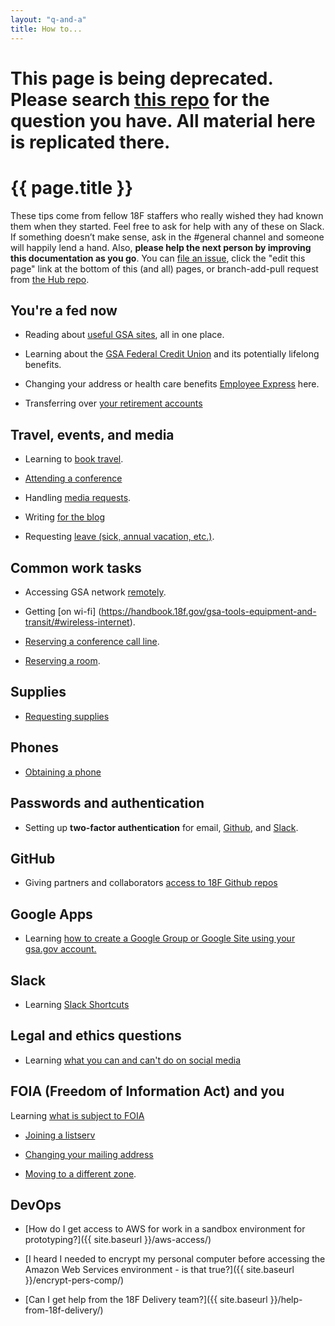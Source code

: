 ```yaml
---
layout: "q-and-a"
title: How to...
---
```


# This page is being deprecated. Please search [this repo](handbook.18f.gov) for the question you have. All material here is replicated there.

# {{ page.title }}

These tips come from fellow 18F staffers who really wished they had known them when they started. Feel free to ask for help with any of these on Slack. If something doesn’t make sense, ask in the #general channel and someone will happily lend a hand. Also, **please help the next person by improving this documentation as you go**. You can [file an issue](https://github.com/18F/hub/issues), click the "edit this page" link at the bottom of this (and all) pages, or branch-add-pull request from [the Hub repo](https://github.com/18F/hub).

## You're a fed now

* Reading about [useful GSA sites](https://handbook.18f.gov/gsa-tools-equipment-and-transit/#gsa-tools), all in one place.

* Learning about the [GSA Federal Credit Union](https://handbook.18f.gov/benefits/#credit-union) and its potentially lifelong benefits.

* Changing your address or health care benefits [Employee Express](https://handbook.18f.gov/gsa-tools-equipment-and-transit/#employee-express) here.

* Transferring over [your retirement accounts](https://handbook.18f.gov/benefits/#retirement)

## Travel, events, and media

* Learning to [book travel](https://handbook.18f.gov/travel-101).

* [Attending a conference](https://handbook.18f.gov/professional-development-and-training/#conferences)

* Handling [media requests](https://handbook.18f.gov/outreach/#press-and-other-inquiries).

* Writing [for the blog](https://handbook.18f.gov/outreach/#blog)

* Requesting [leave (sick, annual vacation, etc.)](https://handbook.18f.gov/benefits/#leave).


## Common work tasks

* Accessing GSA network [remotely](https://handbook.18f.gov/networks/#outside-of-gsa).

* Getting [on wi-fi] (https://handbook.18f.gov/gsa-tools-equipment-and-transit/#wireless-internet).

* [Reserving a conference call line](https://handbook.18f.gov/gsa-tools-equipment-and-transit/#meeting-space).

* [Reserving a room](https://handbook.18f.gov/gsa-tools-equipment-and-transit/#bookit).


## Supplies

* [Requesting supplies](https://handbook.18f.gov/gsa-tools-equipment-and-transit/#equipment)


## Phones

* [Obtaining a phone](https://handbook.18f.gov/equipment/#phone)

## Passwords and authentication

* Setting up **two-factor authentication** for email, [Github](https://handbook.18f.gov/tools/github/#rules), and [Slack](https://handbook.18f.gov/tools/slack/#rules).

## GitHub

* Giving partners and collaborators [access to 18F Github repos](https://handbook.18f.gov/tools/github/#how-do-i-give-collaborators-access-to-our-repositories)


## Google Apps

* Learning [how to create a Google Group or Google Site using your gsa.gov account.](https://github.com/18F/handbook/blob/staging/articles/2-about-us/general-information-about-18F.md#how-to-create-a-new-google-group)

## Slack

* Learning [Slack Shortcuts](https://handbook.18f.gov/slack/#shortcuts)


## Legal and ethics questions

* Learning [what you can and can't do on social media](https://handbook.18f.gov/hatch-act-foia-ethics-code-of-conduct/#hatch-act)


## FOIA (Freedom of Information Act) and you

Learning [what is subject to FOIA](https://handbook.18f.gov/hatch-act-foia-ethics-code-of-conduct/#hatch-act)

* [Joining a listserv](https://github.com/18F/handbook/blob/staging/articles/2-about-us/general-information-about-18F.md#points-of-contact)

* [Changing your mailing address](https://handbook.18f.gov/benefits/#moving)

* [Moving to a different zone](https://handbook.18f.gov/benefits/#changing-zones).



## DevOps

* [How do I get access to AWS for work in a sandbox environment for prototyping?]({{ site.baseurl }}/aws-access/)

* [I heard I needed to encrypt my personal computer before accessing the Amazon Web Services environment - is that true?]({{ site.baseurl }}/encrypt-pers-comp/)

* [Can I get help from the 18F Delivery team?]({{ site.baseurl }}/help-from-18f-delivery/)
